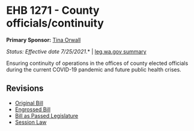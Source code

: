 # EHB 1271 - County officials/continuity
**Primary Sponsor:** [Tina Orwall](/person/leg/tina.orwall.md)

*Status: Effective date 7/25/2021*.* | [leg.wa.gov summary](https://app.leg.wa.gov/billsummary?BillNumber=1271&Year=2021)

Ensuring continuity of operations in the offices of county elected officials during the current COVID-19 pandemic and future public health crises.

## Revisions
* [Original Bill](1/)
* [Engrossed Bill](1/)
* [Bill as Passed Legislature](1/)
* [Session Law](1/)